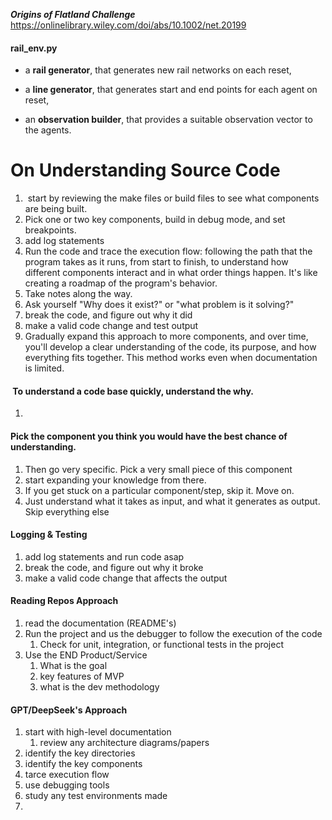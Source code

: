 ***Origins of Flatland Challenge***
https://onlinelibrary.wiley.com/doi/abs/10.1002/net.20199

#### rail_env.py

- a **rail generator**, that generates new rail networks on each reset,
    
- a **line generator**, that generates start and end points for each agent on reset,
    
- an **observation builder**, that provides a suitable observation vector to the agents.


# On Understanding Source Code










1.  start by reviewing the make files or build files to see what components are being built.
2. Pick one or two key components, build in debug mode, and set breakpoints. 
3. add log statements
4. Run the code and trace the execution flow: following the path that the program takes as it runs, from start to finish, to understand how different components interact and in what order things happen. It's like creating a roadmap of the program's behavior.
5. Take notes along the way. 
6. Ask yourself "Why does it exist?" or "what problem is it solving?" 
7. break the code, and figure out why it did
8. make a valid code change and test output 
9. Gradually expand this approach to more components, and over time, you'll develop a clear understanding of the code, its purpose, and how everything fits together. This method works even when documentation is limited.

####  To understand a code base quickly, understand the why. 
1. 
#### Pick the component you think you would have the best chance of understanding.
1. Then go very specific. Pick a very small piece of this component
2. start expanding your knowledge from there.
3. If you get stuck on a particular component/step, skip it. Move on.
4. Just understand what it takes as input, and what it generates as output. Skip everything else

#### Logging & Testing
1. add log statements and run code asap
2. break the code, and figure out why it broke
3.  make a valid code change that affects the output

#### Reading Repos Approach
1. read the documentation (README's)
2. Run the project and us the debugger to follow the execution of the code
	1. Check for unit, integration, or functional tests in the project
3. Use the END Product/Service
	1. What is the goal
	2. key features of MVP
	3. what is the dev methodology

#### GPT/DeepSeek's Approach
1. start with high-level documentation
	1. review any architecture diagrams/papers
2. identify the key directories
3. identify the key components
4. tarce execution flow
5. use debugging tools
6. study any test environments made
7. 
